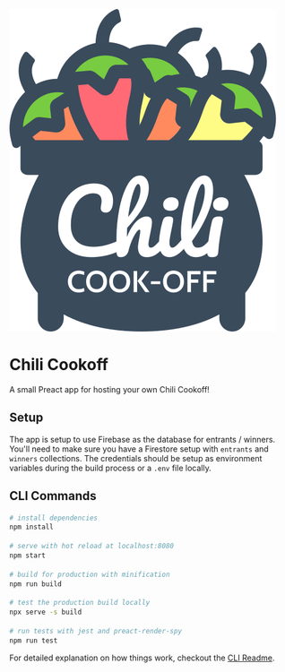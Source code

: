 ![Logo](./src/assets/logo.svg)

# Chili Cookoff

A small Preact app for hosting your own Chili Cookoff!

## Setup

The app is setup to use Firebase as the database for entrants / winners. You'll need to make sure you have a Firestore setup with `entrants` and `winners` collections. The credentials should be setup as environment variables during the build process or a `.env` file locally.

## CLI Commands

```bash
# install dependencies
npm install

# serve with hot reload at localhost:8080
npm start

# build for production with minification
npm run build

# test the production build locally
npx serve -s build

# run tests with jest and preact-render-spy
npm run test
```

For detailed explanation on how things work, checkout the [CLI Readme](https://github.com/developit/preact-cli/blob/master/README.md).
